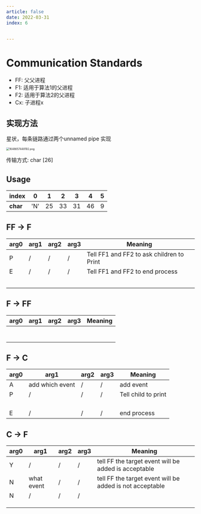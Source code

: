 ```yaml
---
article: false
date: 2022-03-31
index: 6


---
```


# Communication Standards

- FF: 父父进程
- F1: 适用于算法1的父进程
- F2: 适用于算法2的父进程
- Cx: 子进程x

## 实现方法

星状，每条链路通过两个unnamed pipe 实现

<img src="https://pic.hanjiaming.com.cn/2022/03/31/78fde2568af7d.png" alt="1648657448192.png" style="zoom:50%;" />

传输方式: char [26]

## Usage

| index    | 0    | 1    | 2    | 3    | 4    | 5    |
| -------- | ---- | ---- | ---- | ---- | ---- | ---- |
| **char** | 'N'  | 25   | 33   | 31   | 46   | 9    |

## FF -> F

| arg0 | arg1 | arg2 | arg3 | Meaning                                   |
| ---- | ---- | ---- | ---- | ----------------------------------------- |
| P    | /    | /    | /    | Tell FF1 and FF2 to ask children to Print |
| E    | /    | /    | /    | Tell FF1 and FF2 to end process           |
|      |      |      |      |                                           |
|      |      |      |      |                                           |
|      |      |      |      |                                           |
|      |      |      |      |                                           |
|      |      |      |      |                                           |

## F -> FF

| arg0 | arg1 | arg2 | arg3 | Meaning |
| ---- | ---- | ---- | ---- | ------- |
|      |      |      |      |         |
|      |      |      |      |         |
|      |      |      |      |         |
|      |      |      |      |         |
|      |      |      |      |         |
|      |      |      |      |         |
|      |      |      |      |         |

## F -> C

| arg0 | arg1            | arg2 | arg3 | Meaning             |
| ---- | --------------- | ---- | ---- | ------------------- |
| A    | add which event | /    | /    | add event           |
| P    | /               | /    | /    | Tell child to print |
|      |                 |      |      |                     |
|      |                 |      |      |                     |
|      |                 |      |      |                     |
|      |                 |      |      |                     |
| E    | /               | /    | /    | end process         |

## C -> F

| arg0 | arg1       | arg2 | arg3 | Meaning                                                   |
| ---- | ---------- | ---- | ---- | --------------------------------------------------------- |
| Y    | /          | /    | /    | tell FF the target event will be added is acceptable      |
| N    | what event | /    | /    | tell FF the target event will be added is  not acceptable |
| N    | /          | /    | /    |                                                           |
|      |            |      |      |                                                           |
|      |            |      |      |                                                           |
|      |            |      |      |                                                           |